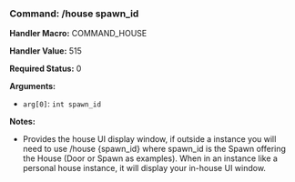 ### Command: /house spawn_id

**Handler Macro:** COMMAND_HOUSE

**Handler Value:** 515

**Required Status:** 0

**Arguments:**
- `arg[0]`: `int spawn_id`

**Notes:**
- Provides the house UI display window, if outside a instance you will need to use /house {spawn_id} where spawn_id is the Spawn offering the House (Door or Spawn as examples).  When in an instance like a personal house instance, it will display your in-house UI window.